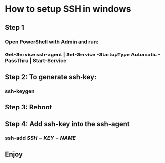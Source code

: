 # How to setup SSH in windows

## Step 1

### Open PowerShell with Admin and run: 
### Get-Service ssh-agent | Set-Service -StartupType Automatic -PassThru | Start-Service

## Step 2: To generate ssh-key:
### ssh-keygen

## Step 3: Reboot

## Step 4: Add ssh-key into the ssh-agent
### ssh-add $SSH-KEY-NAME$

## Enjoy